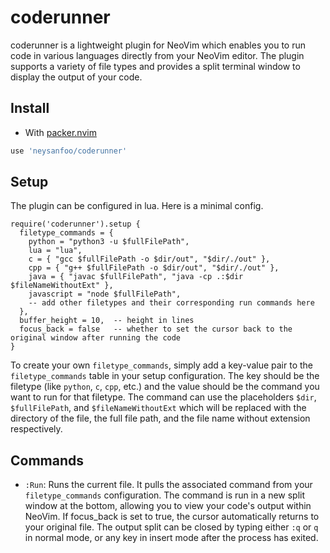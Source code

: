 # coderunner

coderunner is a lightweight plugin for NeoVim which enables you to run code in various languages directly from your NeoVim editor. The plugin supports a variety of file types and provides a split terminal window to display the output of your code.

## Install

- With [packer.nvim](https://github.com/wbthomason/packer.nvim)

```lua
use 'neysanfoo/coderunner'
```

## Setup

The plugin can be configured in lua. Here is a minimal config.

```
require('coderunner').setup {
  filetype_commands = {
    python = "python3 -u $fullFilePath",
    lua = "lua",
    c = { "gcc $fullFilePath -o $dir/out", "$dir/./out" },
    cpp = { "g++ $fullFilePath -o $dir/out", "$dir/./out" },
    java = { "javac $fullFilePath", "java -cp .:$dir $fileNameWithoutExt" },
    javascript = "node $fullFilePath",
    -- add other filetypes and their corresponding run commands here
  },
  buffer_height = 10,  -- height in lines
  focus_back = false   -- whether to set the cursor back to the original window after running the code
}
```

To create your own `filetype_commands`, simply add a key-value pair to the
`filetype_commands` table in your setup configuration. The key should be the
filetype (like `python`, `c`, `cpp`, etc.) and the value should be the command 
you want to run for that filetype. The command can use the placeholders `$dir`,
`$fullFilePath`, and `$fileNameWithoutExt` which will be replaced with the directory
of the file, the full file path, and the file name without extension respectively.

## Commands

- `:Run`: Runs the current file. It pulls the associated command from your `filetype_commands` configuration.
The command is run in a new split window at the bottom, allowing you to view your code's output within NeoVim.
If focus_back is set to true, the cursor automatically returns to your original file. The output split can be
closed by typing either `:q` or `q` in normal mode, or any key in insert mode after the process has exited.

